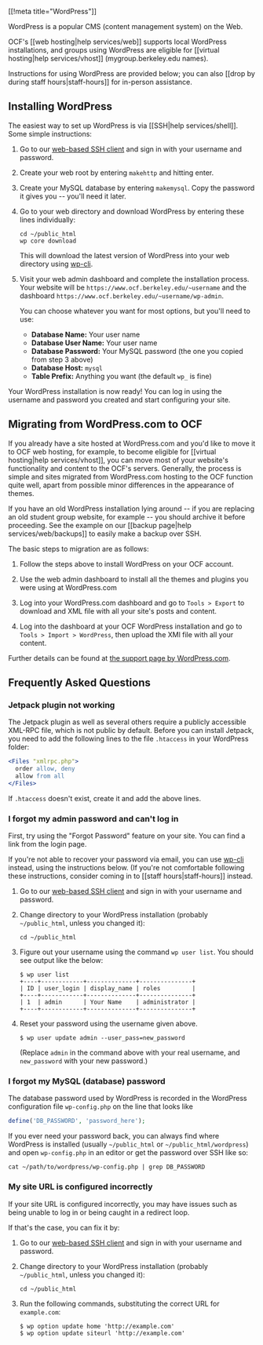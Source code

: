 [[!meta title="WordPress"]]

WordPress is a popular CMS (content management system) on the Web.

OCF's [[web hosting|help services/web]] supports local WordPress installations,
and groups using WordPress are eligible for [[virtual hosting|help
services/vhost]] (mygroup.berkeley.edu names).

Instructions for using WordPress are provided below; you can also [[drop by
during staff hours|staff-hours]] for in-person assistance.


## Installing WordPress

The easiest way to set up WordPress is via [[SSH|help services/shell]]. Some simple
instructions:

1. Go to our [web-based SSH client](https://ssh.ocf.berkeley.edu/) and sign in
   with your username and password.

2. Create your web root by entering `makehttp` and hitting enter.

3. Create your MySQL database by entering `makemysql`. Copy the password it
   gives you -- you'll need it later.

4. Go to your web directory and download WordPress by entering these lines
   individually:

   ```shell
   cd ~/public_html
   wp core download
   ```

   This will download the latest version of WordPress into your web directory
   using [wp-cli](http://wp-cli.org/).

5. Visit your web admin dashboard and complete the installation process. Your
   website will be `https://www.ocf.berkeley.edu/~username` and the dashboard
   `https://www.ocf.berkeley.edu/~username/wp-admin`.

   You can choose whatever you want for most options, but you'll need to use:

   * **Database Name:** Your user name
   * **Database User Name:** Your user name
   * **Database Password:** Your MySQL password (the one you copied from step 3
     above)
   * **Database Host:** `mysql`
   * **Table Prefix:** Anything you want (the default `wp_` is fine)

Your WordPress installation is now ready! You can log in using the username and
password you created and start configuring your site.


## Migrating from WordPress.com to OCF

If you already have a site hosted at WordPress.com and you'd like to move it to
OCF web hosting, for example, to become eligible for [[virtual
hosting|help services/vhost]], you can move most of your website's functionality and
content to the OCF's servers. Generally, the process is simple and sites
migrated from WordPress.com hosting to the OCF function quite well, apart from
possible minor differences in the appearance of themes.

If you have an old WordPress installation lying around -- if you are replacing
an old student group website, for example -- you should archive it before
proceeding. See the example on our [[backup page|help services/web/backups]] to
easily make a backup over SSH.

The basic steps to migration are as follows:

1. Follow the steps above to install WordPress on your OCF account.

2. Use the web admin dashboard to install all the themes and plugins you were
   using at WordPress.com

3. Log into your WordPress.com dashboard and go to `Tools > Export` to download
   and XML file with all your site's posts and content.

4. Log into the dashboard at your OCF WordPress installation and go to `Tools >
   Import > WordPress`, then upload the XMl file with all your content.

Further details can be found at [the support page by WordPress.com][1].

[1]: https://en.support.wordpress.com/moving-to-a-self-hosted-wordpress-site/


## Frequently Asked Questions

### Jetpack plugin not working

The Jetpack plugin as well as several others require a publicly accessible
XML-RPC file, which is not public by default. Before you can install Jetpack,
you need to add the following lines to the file `.htaccess` in your WordPress
folder:

```apache
<Files "xmlrpc.php">
  order allow, deny
  allow from all
</Files>
```

If `.htaccess` doesn't exist, create it and add the above lines.


### I forgot my admin password and can't log in

First, try using the "Forgot Password" feature on your site. You can find a
link from the login page.

If you're not able to recover your password via email, you can use
[wp-cli][wp-cli] instead, using the instructions below. (If you're not
comfortable following these instructions, consider coming in to [[staff
hours|staff-hours]] instead.


1. Go to our [web-based SSH client](https://ssh.ocf.berkeley.edu/) and sign in
   with your username and password.

2. Change directory to your WordPress installation (probably `~/public_html`,
   unless you changed it):

   ```shell
   cd ~/public_html
   ```

3. Figure out your username using the command `wp user list`. You should see output like the below:

   ```shell
   $ wp user list
   +----+------------+--------------+---------------+
   | ID | user_login | display_name | roles         |
   +----+------------+--------------+---------------+
   | 1  | admin      | Your Name    | administrator |
   +----+------------+--------------+---------------+
   ```

4. Reset your password using the username given above.

   ```
   $ wp user update admin --user_pass=new_password
   ```

   (Replace `admin` in the command above with your real username, and
   `new_password` with your new password.)


### I forgot my MySQL (database) password

The database password used by WordPress is recorded in the WordPress
configuration file `wp-config.php` on the line that looks like

```php
define('DB_PASSWORD', 'password_here');
```

If you ever need your password back, you can always find where WordPress is
installed (usually `~/public_html` or `~/public_html/wordpress`) and open
`wp-config.php` in an editor or get the password over SSH like so:

```shell
cat ~/path/to/wordpress/wp-config.php | grep DB_PASSWORD
```


### My site URL is configured incorrectly

If your site URL is configured incorrectly, you may have issues such as being
unable to log in or being caught in a redirect loop.

If that's the case, you can fix it by:

1. Go to our [web-based SSH client](https://ssh.ocf.berkeley.edu/) and sign in
   with your username and password.

2. Change directory to your WordPress installation (probably `~/public_html`,
   unless you changed it):

   ```shell
   cd ~/public_html
   ```

3. Run the following commands, substituting the correct URL for `example.com`:

   ```shell
   $ wp option update home 'http://example.com'
   $ wp option update siteurl 'http://example.com'
   ```


[wp-cli]: http://wp-cli.org/

